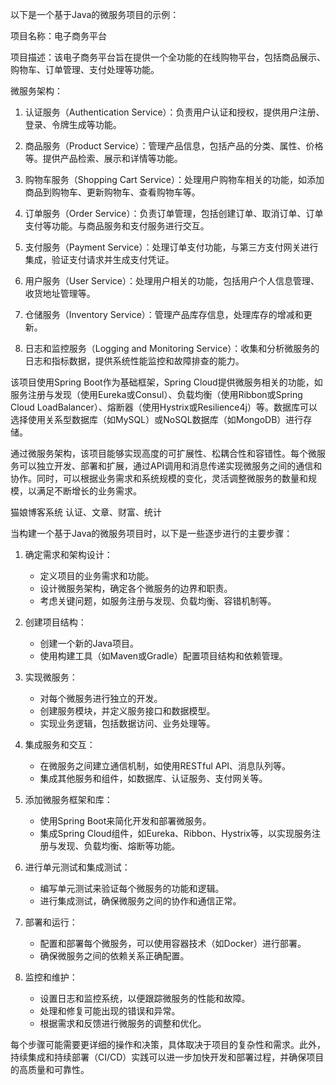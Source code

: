 以下是一个基于Java的微服务项目的示例：

项目名称：电子商务平台

项目描述：该电子商务平台旨在提供一个全功能的在线购物平台，包括商品展示、购物车、订单管理、支付处理等功能。

微服务架构：

1. 认证服务（Authentication Service）：负责用户认证和授权，提供用户注册、登录、令牌生成等功能。

2. 商品服务（Product Service）：管理产品信息，包括产品的分类、属性、价格等。提供产品检索、展示和详情等功能。

3. 购物车服务（Shopping Cart Service）：处理用户购物车相关的功能，如添加商品到购物车、更新购物车、查看购物车等。

4. 订单服务（Order Service）：负责订单管理，包括创建订单、取消订单、订单支付等功能。与商品服务和支付服务进行交互。

5. 支付服务（Payment Service）：处理订单支付功能，与第三方支付网关进行集成，验证支付请求并生成支付凭证。

6. 用户服务（User Service）：处理用户相关的功能，包括用户个人信息管理、收货地址管理等。

7. 仓储服务（Inventory Service）：管理产品库存信息，处理库存的增减和更新。

8. 日志和监控服务（Logging and Monitoring Service）：收集和分析微服务的日志和指标数据，提供系统性能监控和故障排查的能力。

该项目使用Spring Boot作为基础框架，Spring Cloud提供微服务相关的功能，如服务注册与发现（使用Eureka或Consul）、负载均衡（使用Ribbon或Spring Cloud LoadBalancer）、熔断器（使用Hystrix或Resilience4j）等。数据库可以选择使用关系型数据库（如MySQL）或NoSQL数据库（如MongoDB）进行存储。

通过微服务架构，该项目能够实现高度的可扩展性、松耦合性和容错性。每个微服务可以独立开发、部署和扩展，通过API调用和消息传递实现微服务之间的通信和协作。同时，可以根据业务需求和系统规模的变化，灵活调整微服务的数量和规模，以满足不断增长的业务需求。



猫娘博客系统
认证、文章、财富、统计


当构建一个基于Java的微服务项目时，以下是一些逐步进行的主要步骤：

1. 确定需求和架构设计：
   - 定义项目的业务需求和功能。
   - 设计微服务架构，确定各个微服务的边界和职责。
   - 考虑关键问题，如服务注册与发现、负载均衡、容错机制等。

2. 创建项目结构：
   - 创建一个新的Java项目。
   - 使用构建工具（如Maven或Gradle）配置项目结构和依赖管理。

3. 实现微服务：
   - 对每个微服务进行独立的开发。
   - 创建服务模块，并定义服务接口和数据模型。
   - 实现业务逻辑，包括数据访问、业务处理等。

4. 集成服务和交互：
   - 在微服务之间建立通信机制，如使用RESTful API、消息队列等。
   - 集成其他服务和组件，如数据库、认证服务、支付网关等。

5. 添加微服务框架和库：
   - 使用Spring Boot来简化开发和部署微服务。
   - 集成Spring Cloud组件，如Eureka、Ribbon、Hystrix等，以实现服务注册与发现、负载均衡、熔断等功能。

6. 进行单元测试和集成测试：
   - 编写单元测试来验证每个微服务的功能和逻辑。
   - 进行集成测试，确保微服务之间的协作和通信正常。

7. 部署和运行：
   - 配置和部署每个微服务，可以使用容器技术（如Docker）进行部署。
   - 确保微服务之间的依赖关系正确配置。

8. 监控和维护：
   - 设置日志和监控系统，以便跟踪微服务的性能和故障。
   - 处理和修复可能出现的错误和异常。
   - 根据需求和反馈进行微服务的调整和优化。

每个步骤可能需要更详细的操作和决策，具体取决于项目的复杂性和需求。此外，持续集成和持续部署（CI/CD）实践可以进一步加快开发和部署过程，并确保项目的高质量和可靠性。



